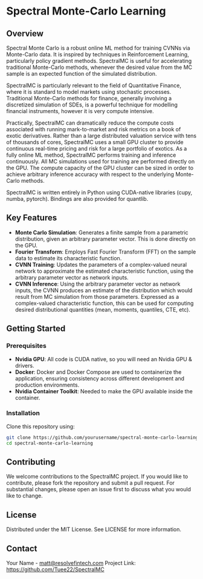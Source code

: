 # Spectral Monte-Carlo Learning

## Overview

Spectral Monte Carlo is a robust online ML method for training CVNNs via Monte-Carlo data. It is inspired by techniques in Reinforcement Learning, particularly policy gradient methods. SpectralMC is useful for accelerating traditional Monte-Carlo methods, whenever the desired value from the MC sample is an expected function of the simulated distribution.

SpectralMC is particularly relevant to the field of Quantitative Finance, where it is standard to model markets using stochastic processes. Traditional Monte-Carlo methods for finance, generally involving a discretized simulation of SDEs, is a powerful technique for modelling financial instruments, however it is very compute intensive. 

Practically, SpectralMC can dramatically reduce the compute costs associated with running mark-to-market and risk metrics on a book of exotic derivatives. Rather than a large distributed valuation service with tens of thousands of cores, SpectralMC uses a small GPU cluster to provide continuous real-time pricing and risk for a large portfolio of exotics. As a fully online ML method, SpectralMC performs training and inference continuously. All MC simulations used for training are performed directly on the GPU. The compute capacity of the GPU cluster can be sized in order to achieve arbitrary inference accuracy with respect to the underlying Monte-Carlo methods.

SpectralMC is written entirely in Python using CUDA-native libraries (cupy, numba, pytorch). Bindings are also provided for quantlib.

## Key Features
- **Monte Carlo Simulation**: Generates a finite sample from a parametric distribution, given an arbitrary parameter vector. This is done directly on the GPU.
- **Fourier Transform**: Employs Fast Fourier Transform (FFT) on the sample data to estimate its characteristic function.
- **CVNN Training**: Updates the parameters of a complex-valued neural network to approximate the estimated characteristic function, using the arbitrary parameter vector as network inputs.
- **CVNN Inference**: Using the arbitrary parameter vector as network inputs, the CVNN produces an estimate of the distribution which would result from MC simulation from those parameters. Expressed as a complex-valued characteristic function, this can be used for computing desired distributional quantities (mean, moments, quantiles, CTE, etc).

## Getting Started
### Prerequisites
- **Nvidia GPU**: All code is CUDA native, so you will need an Nvidia GPU & drivers.
- **Docker**: Docker and Docker Compose are used to containerize the application, ensuring consistency across different development and production environments.
- **Nvidia Container Toolkit**: Needed to make the GPU available inside the container.

### Installation
Clone this repository using:
```bash
git clone https://github.com/yourusername/spectral-monte-carlo-learning.git
cd spectral-monte-carlo-learning
```
## Contributing

We welcome contributions to the SpectralMC project. If you would like to contribute, please fork the repository and submit a pull request. For substantial changes, please open an issue first to discuss what you would like to change.

## License

Distributed under the MIT License. See LICENSE for more information.

## Contact

Your Name - matt@resolvefintech.com
Project Link: https://github.com/Tuee22/SpectralMC
